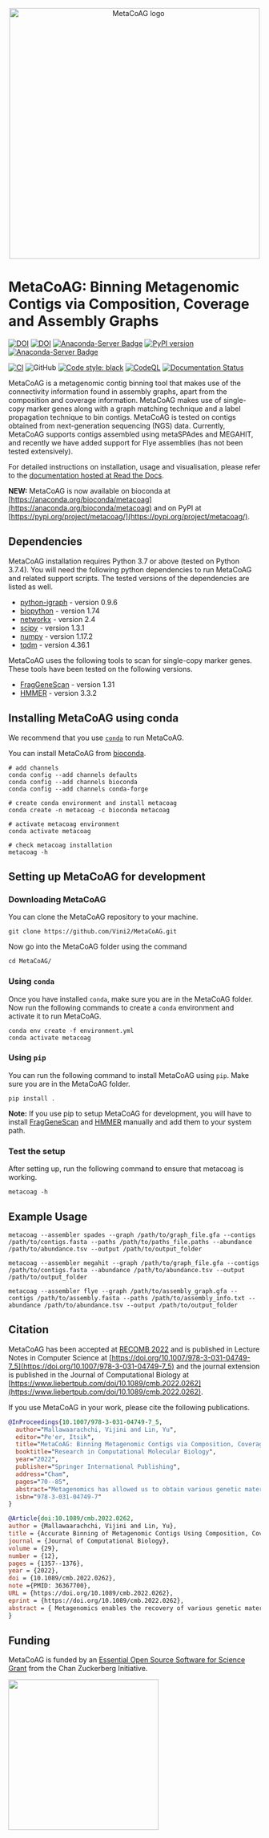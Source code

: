 <p align="center">
  <img src="https://raw.githubusercontent.com/metagentools/MetaCoAG/master/MetaCoAG_Logo.png" width="500" title="MetaCoAG logo" alt="MetaCoAG logo">
</p>

# MetaCoAG: Binning Metagenomic Contigs via Composition, Coverage and Assembly Graphs

[![DOI](https://img.shields.io/badge/DOI-10.1007/978--3--031--04749--7__5-informational)](https://doi.org/10.1007/978-3-031-04749-7_5)
[![DOI](https://img.shields.io/badge/DOI-10.1089/cmb.2022.0262-green)](https://doi.org/10.1089/cmb.2022.0262)
[![Anaconda-Server Badge](https://anaconda.org/bioconda/metacoag/badges/version.svg)](https://anaconda.org/bioconda/metacoag)
[![PyPI version](https://badge.fury.io/py/metacoag.svg)](https://badge.fury.io/py/metacoag)
[![Anaconda-Server Badge](https://anaconda.org/bioconda/metacoag/badges/downloads.svg)](https://anaconda.org/bioconda/metacoag)

[![CI](https://github.com/metagentools/MetaCoAG/actions/workflows/testing.yml/badge.svg)](https://github.com/metagentools/MetaCoAG/actions/workflows/testing.yml)
![GitHub](https://img.shields.io/github/license/Vini2/MetaCoAG)
[![Code style: black](https://img.shields.io/badge/code%20style-black-000000.svg)](https://github.com/psf/black)
[![CodeQL](https://github.com/metagentools/MetaCoAG/actions/workflows/codeql.yml/badge.svg)](https://github.com/metagentools/MetaCoAG/actions/workflows/codeql.yml)
[![Documentation Status](https://readthedocs.org/projects/metacoag/badge/?version=latest)](https://metacoag.readthedocs.io/en/latest/?badge=latest)

MetaCoAG is a metagenomic contig binning tool that makes use of the connectivity information found in assembly graphs, apart from the composition and coverage information. MetaCoAG makes use of single-copy marker genes along with a graph matching technique and a label propagation technique to bin contigs. MetaCoAG is tested on contigs obtained from next-generation sequencing (NGS) data. Currently, MetaCoAG supports contigs assembled using metaSPAdes and MEGAHIT, and recently we have added support for Flye assemblies (has not been tested extensively).

For detailed instructions on installation, usage and visualisation, please refer to the [documentation hosted at Read the Docs](https://metacoag.readthedocs.io/).

**NEW:** MetaCoAG is now available on bioconda at 
[https://anaconda.org/bioconda/metacoag](https://anaconda.org/bioconda/metacoag) and on PyPI at [https://pypi.org/project/metacoag/](https://pypi.org/project/metacoag/).

## Dependencies
MetaCoAG installation requires Python 3.7 or above (tested on Python 3.7.4). You will need the following python dependencies to run MetaCoAG and related support scripts. The tested versions of the dependencies are listed as well.
* [python-igraph](https://igraph.org/python/) - version 0.9.6
* [biopython](https://biopython.org/) - version 1.74
* [networkx](https://networkx.github.io/) - version 2.4
* [scipy](https://www.scipy.org/) - version 1.3.1
* [numpy](https://numpy.org/) - version 1.17.2
* [tqdm](https://github.com/tqdm/tqdm) - version 4.36.1

MetaCoAG uses the following tools to scan for single-copy marker genes. These tools have been tested on the following versions.
* [FragGeneScan](https://sourceforge.net/projects/fraggenescan/) - version 1.31
* [HMMER](http://hmmer.org/) - version 3.3.2


## Installing MetaCoAG using conda

We recommend that you use [`conda`](https://docs.conda.io/en/latest/) to run MetaCoAG.

You can install MetaCoAG from [bioconda](https://anaconda.org/bioconda/metacoag).

```shell
# add channels
conda config --add channels defaults
conda config --add channels bioconda
conda config --add channels conda-forge

# create conda environment and install metacoag
conda create -n metacoag -c bioconda metacoag

# activate metacoag environment
conda activate metacoag

# check metacoag installation
metacoag -h
```

## Setting up MetaCoAG for development

### Downloading MetaCoAG
You can clone the MetaCoAG repository to your machine.

```
git clone https://github.com/Vini2/MetaCoAG.git
```

Now go into the MetaCoAG folder using the command

```
cd MetaCoAG/
```

### Using `conda`

Once you have installed `conda`, make sure you are in the MetaCoAG folder. Now run the following commands to create a `conda` environment and activate it to run MetaCoAG.

```
conda env create -f environment.yml
conda activate metacoag
```

### Using `pip`
You can run the following command to install MetaCoAG using `pip`. Make sure you are in the MetaCoAG folder.

```
pip install .
```

**Note:** If you use pip to setup MetaCoAG for development, you will have to install [FragGeneScan](https://sourceforge.net/projects/fraggenescan/) and [HMMER](http://hmmer.org/) manually and add them to your system path.

### Test the setup

After setting up, run the following command to ensure that metacoag is working.

```
metacoag -h
```

## Example Usage

```
metacoag --assembler spades --graph /path/to/graph_file.gfa --contigs /path/to/contigs.fasta --paths /path/to/paths_file.paths --abundance /path/to/abundance.tsv --output /path/to/output_folder
```

```
metacoag --assembler megahit --graph /path/to/graph_file.gfa --contigs /path/to/contigs.fasta --abundance /path/to/abundance.tsv --output /path/to/output_folder
```

```
metacoag --assembler flye --graph /path/to/assembly_graph.gfa --contigs /path/to/assembly.fasta --paths /path/to/assembly_info.txt --abundance /path/to/abundance.tsv --output /path/to/output_folder
```


## Citation

MetaCoAG has been accepted at [RECOMB 2022](https://recomb2022.net/accepted-papers/) and is published in Lecture Notes in Computer Science at [https://doi.org/10.1007/978-3-031-04749-7_5](https://doi.org/10.1007/978-3-031-04749-7_5) and the journal extension is published in the Journal of Computational Biology at [https://www.liebertpub.com/doi/10.1089/cmb.2022.0262](https://www.liebertpub.com/doi/10.1089/cmb.2022.0262).

If you use MetaCoAG in your work, please cite the following publications.

```bibtex
@InProceedings{10.1007/978-3-031-04749-7_5,
  author="Mallawaarachchi, Vijini and Lin, Yu",
  editor="Pe'er, Itsik",
  title="MetaCoAG: Binning Metagenomic Contigs via Composition, Coverage and Assembly Graphs",
  booktitle="Research in Computational Molecular Biology",
  year="2022",
  publisher="Springer International Publishing",
  address="Cham",
  pages="70--85",
  abstract="Metagenomics has allowed us to obtain various genetic material from different species and gain valuable insights into microbial communities. Binning plays an important role in the early stages of metagenomic analysis pipelines. A typical pipeline in metagenomics binning is to assemble short reads into longer contigs and then bin into groups representing different species in the metagenomic sample. While existing binning tools bin metagenomic contigs, they do not make use of the assembly graphs that produce such assemblies. Here we propose MetaCoAG, a tool that utilizes assembly graphs with the composition and coverage information to bin metagenomic contigs. MetaCoAG uses single-copy marker genes to estimate the number of initial bins, assigns contigs into bins iteratively and adjusts the number of bins dynamically throughout the binning process. Experimental results on simulated and real datasets demonstrate that MetaCoAG significantly outperforms state-of-the-art binning tools, producing similar or more high-quality bins than the second-best tool. To the best of our knowledge, MetaCoAG is the first stand-alone contig-binning tool to make direct use of the assembly graph information.",
  isbn="978-3-031-04749-7"
}

@Article{doi:10.1089/cmb.2022.0262,
author = {Mallawaarachchi, Vijini and Lin, Yu},
title = {Accurate Binning of Metagenomic Contigs Using Composition, Coverage, and Assembly Graphs},
journal = {Journal of Computational Biology},
volume = {29},
number = {12},
pages = {1357--1376},
year = {2022},
doi = {10.1089/cmb.2022.0262},
note ={PMID: 36367700},
URL = {https://doi.org/10.1089/cmb.2022.0262},
eprint = {https://doi.org/10.1089/cmb.2022.0262},
abstract = { Metagenomics enables the recovery of various genetic materials from different species, thus providing valuable insights into microbial communities. Metagenomic binning group sequences belong to different organisms, which is an important step in the early stages of metagenomic analysis pipelines. The classic pipeline followed in metagenomic binning is to assemble short reads into longer contigs and then bin these resulting contigs into groups representing different taxonomic groups in the metagenomic sample. Most of the currently available binning tools are designed to bin metagenomic contigs, but they do not make use of the assembly graphs that produce such assemblies. In this study, we propose MetaCoAG, a metagenomic binning tool that uses assembly graphs with the composition and coverage information of contigs. MetaCoAG estimates the number of initial bins using single-copy marker genes, assigns contigs into bins iteratively, and adjusts the number of bins dynamically throughout the binning process. We show that MetaCoAG significantly outperforms state-of-the-art binning tools by producing similar or more high-quality bins than the second-best binning tool on both simulated and real datasets. To the best of our knowledge, MetaCoAG is the first stand-alone contig-binning tool that directly makes use of the assembly graph information along with other features of the contigs. }
}
```

## Funding

MetaCoAG is funded by an [Essential Open Source Software for Science Grant](https://chanzuckerberg.com/eoss/proposals/cogent3-python-apis-for-iq-tree-and-graphbin-via-a-plug-in-architecture/) from the Chan Zuckerberg Initiative.

<p align="left">
  <img src="https://chanzuckerberg.com/wp-content/themes/czi/img/logo.svg" width="300">
</p>
